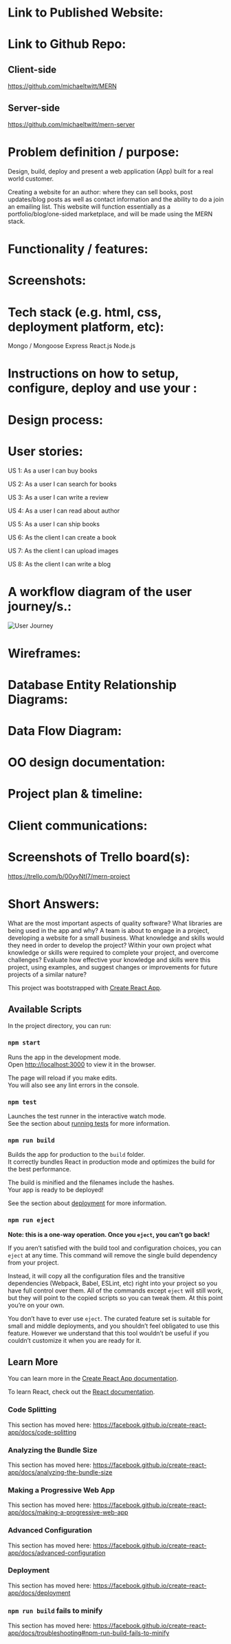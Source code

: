 # Link to Published Website:

# Link to Github Repo:

## Client-side

https://github.com/michaeltwitt/MERN

## Server-side

https://github.com/michaeltwitt/mern-server

# Problem definition / purpose:

Design, build, deploy and present a web application (App) built for a real world customer.

Creating a website for an author: where they can sell books, post updates/blog posts as well as contact information and the ability to do a join an emailing list. This website will function essentially as a portfolio/blog/one-sided marketplace, and will be made using the MERN stack.

# Functionality / features:

# Screenshots:

# Tech stack (e.g. html, css, deployment platform, etc):

Mongo / Mongoose
Express
React.js
Node.js

# Instructions on how to setup, configure, deploy and use your :

# Design process:

# User stories:

US 1: As a user I can buy books

US 2: As a user I can search for books

US 3: As a user I can write a review

US 4: As a user I can read about author

US 5: As a user I can ship books

US 6: As the client I can create a book

US 7: As the client I can upload images

US 8: As the client I can write a blog

# A workflow diagram of the user journey/s.:

![User Journey](https://user-images.githubusercontent.com/47685649/61335772-0aa78680-a872-11e9-9b35-e3089779fe44.png)


# Wireframes:

# Database Entity Relationship Diagrams:

# Data Flow Diagram:

# OO design documentation:

# Project plan & timeline:

# Client communications:

# Screenshots of Trello board(s):

https://trello.com/b/00yyNtI7/mern-project

# Short Answers:

What are the most important aspects of quality software?
What libraries are being used in the app and why?
A team is about to engage in a project, developing a website for a small business. What knowledge and skills would they need in order to develop the project?
Within your own project what knowledge or skills were required to complete your project, and overcome challenges?
Evaluate how effective your knowledge and skills were this project, using examples, and suggest changes or improvements for future projects of a similar nature?

This project was bootstrapped with [Create React App](https://github.com/facebook/create-react-app).

## Available Scripts

In the project directory, you can run:

### `npm start`

Runs the app in the development mode.<br>
Open [http://localhost:3000](http://localhost:3000) to view it in the browser.

The page will reload if you make edits.<br>
You will also see any lint errors in the console.

### `npm test`

Launches the test runner in the interactive watch mode.<br>
See the section about [running tests](https://facebook.github.io/create-react-app/docs/running-tests) for more information.

### `npm run build`

Builds the app for production to the `build` folder.<br>
It correctly bundles React in production mode and optimizes the build for the best performance.

The build is minified and the filenames include the hashes.<br>
Your app is ready to be deployed!

See the section about [deployment](https://facebook.github.io/create-react-app/docs/deployment) for more information.

### `npm run eject`

**Note: this is a one-way operation. Once you `eject`, you can’t go back!**

If you aren’t satisfied with the build tool and configuration choices, you can `eject` at any time. This command will remove the single build dependency from your project.

Instead, it will copy all the configuration files and the transitive dependencies (Webpack, Babel, ESLint, etc) right into your project so you have full control over them. All of the commands except `eject` will still work, but they will point to the copied scripts so you can tweak them. At this point you’re on your own.

You don’t have to ever use `eject`. The curated feature set is suitable for small and middle deployments, and you shouldn’t feel obligated to use this feature. However we understand that this tool wouldn’t be useful if you couldn’t customize it when you are ready for it.

## Learn More

You can learn more in the [Create React App documentation](https://facebook.github.io/create-react-app/docs/getting-started).

To learn React, check out the [React documentation](https://reactjs.org/).

### Code Splitting

This section has moved here: https://facebook.github.io/create-react-app/docs/code-splitting

### Analyzing the Bundle Size

This section has moved here: https://facebook.github.io/create-react-app/docs/analyzing-the-bundle-size

### Making a Progressive Web App

This section has moved here: https://facebook.github.io/create-react-app/docs/making-a-progressive-web-app

### Advanced Configuration

This section has moved here: https://facebook.github.io/create-react-app/docs/advanced-configuration

### Deployment

This section has moved here: https://facebook.github.io/create-react-app/docs/deployment

### `npm run build` fails to minify

This section has moved here: https://facebook.github.io/create-react-app/docs/troubleshooting#npm-run-build-fails-to-minify
